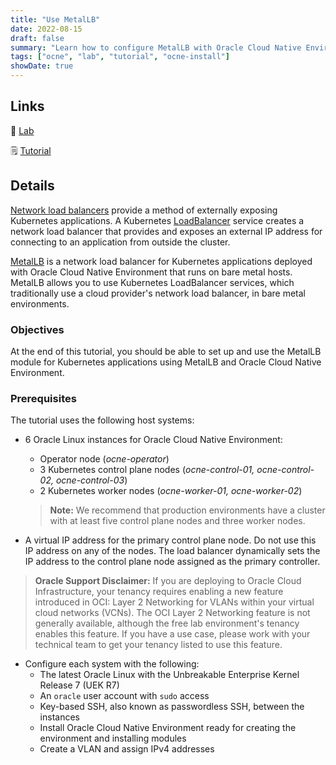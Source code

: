 ```yaml
---
title: "Use MetalLB"
date: 2022-08-15
draft: false
summary: "Learn how to configure MetalLB with Oracle Cloud Native Environment."
tags: ["ocne", "lab", "tutorial", "ocne-install"]
showDate: true
---
```


## Links

:crescent_moon: [Lab](https://luna.oracle.com/lab/d931637d-4e6b-4a46-ba17-810a942c4309)

:spiral_notepad: [Tutorial](https://docs.oracle.com/en/learn/ocne-metallb)

## Details

[Network load balancers](https://kubernetes.io/docs/concepts/services-networking/) provide a method of externally exposing Kubernetes applications. A Kubernetes [LoadBalancer](https://kubernetes.io/docs/concepts/services-networking/service/#loadbalancer) service creates a network load balancer that provides and exposes an external IP address for connecting to an application from outside the cluster.

[MetalLB](https://metallb.universe.tf/) is a network load balancer for Kubernetes applications deployed with Oracle Cloud Native Environment that runs on bare metal hosts. MetalLB allows you to use Kubernetes LoadBalancer services, which traditionally use a cloud provider's network load balancer, in bare metal environments.

### Objectives

At the end of this tutorial, you should be able to set up and use the MetalLB module for Kubernetes applications using MetalLB and Oracle Cloud Native Environment.

### Prerequisites

The tutorial uses the following host systems:

- 6 Oracle Linux instances for Oracle Cloud Native Environment:
  - Operator node (_ocne-operator_)
  - 3 Kubernetes control plane nodes (_ocne-control-01, ocne-control-02, ocne-control-03_)
  - 2 Kubernetes worker nodes (_ocne-worker-01, ocne-worker-02_)


  > **Note:**  We recommend that production environments have a cluster with at least five control plane nodes and three worker nodes.

- A virtual IP address for the primary control plane node. Do not use this IP address on any of the nodes. The load balancer dynamically sets the IP address to the control plane node assigned as the primary controller.

> **Oracle Support Disclaimer:** If you are deploying to Oracle Cloud Infrastructure, your tenancy requires enabling a new feature introduced in OCI: Layer 2 Networking for VLANs within your virtual cloud networks (VCNs). The OCI Layer 2 Networking feature is not generally available, although the free lab environment's tenancy enables this feature. If you have a use case, please work with your technical team to get your tenancy listed to use this feature.

- Configure each system with the following:
  - The latest Oracle Linux with the Unbreakable Enterprise Kernel Release 7 (UEK R7)
  - An `oracle` user account with `sudo` access
  - Key-based SSH, also known as passwordless SSH, between the instances
  - Install Oracle Cloud Native Environment ready for creating the environment and installing modules
  - Create a VLAN and assign IPv4 addresses
